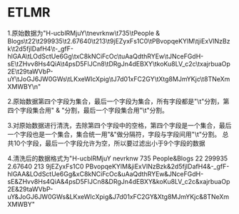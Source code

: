 # ETLMR
1.原始数据为"H-ucblRMjuY\tnevrknw\t735\tPeople & Blogs\t22\t299935\t2.67640\t213\t9jEZyxFs1C0\tPBvopqeKYlM\tjiExVINzBzk\t2d5fjIDafH4\t-_gfF-hlGAA\tLOdSctUe6Gg\txC8kNCiFcOc\tuAaQdthRYEw\tJNceFGdH-sE\tZHvv8Hs4QiA\t4psD5FlJCn8\tDRgJn4dEBXY\tkoKu8LV_c2c\txajrbuaOp2E\t29taWVbP-uY\tJoGJ6JW0GWs\tLKxeWIcXpig\tJ7d01xFC2GY\tXtg8MJmYKjc\t8TNeXmXMWBY\n"

2.原始数据第四个字段为集合，最后一个字段为集合，所有字段都是"\t"分割，第四个字段集合用" & "分割，最后一个字段集合用"\t"分割。

3.对原始数据进行清洗，去除第四个字段中的空格，第四个字段是一个集合，最后一个字段也是一个集合，集合统一用"&"做分隔符，字段与字段间用"\t"分割。
总共10个字段，最后一个字段允许为空，所以要过滤出小于9个字段的数据

4.清洗后的数据格式为"H-ucblRMjuY	nevrknw	735	People&Blogs	22	299935	2.67640	213	9jEZyxFs1C0	PBvopqeKYlM&jiExVINzBzk&2d5fjIDafH4&-_gfF-hlGAA&LOdSctUe6Gg&xC8kNCiFcOc&uAaQdthRYEw&JNceFGdH-sE&ZHvv8Hs4QiA&4psD5FlJCn8&DRgJn4dEBXY&koKu8LV_c2c&xajrbuaOp2E&29taWVbP-uY&JoGJ6JW0GWs&LKxeWIcXpig&J7d01xFC2GY&Xtg8MJmYKjc&8TNeXmXMWBY"

